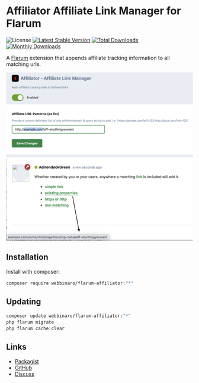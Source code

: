 # Affiliator Affiliate Link Manager for Flarum

![License](https://img.shields.io/github/license/eddiewebb/flarum-affiliator) [![Latest Stable Version](https://img.shields.io/packagist/v/webbinaro/flarum-affiliator.svg)](https://packagist.org/packages/webbinaro/flarum-affiliator) [![Total Downloads](https://img.shields.io/packagist/dt/webbinaro/flarum-affiliator.svg)](https://packagist.org/packages/webbinaro/flarum-affiliator)  [![Monthly Downloads](https://img.shields.io/packagist/dm/webbinaro/flarum-affiliator)](https://packagist.org/packages/webbinaro/flarum-affiliator)

A [Flarum](http://flarum.org) extension that appends affiliate tracking information to all matching urls.

![provide sample URL in settings to define host and affiliate info](https://github.com/eddiewebb/flarum-affiliator/raw/main/assets/settings.png)![replaces matching host, reghardless of url](https://github.com/eddiewebb/flarum-affiliator/raw/main/assets/matching.png)

## Installation

Install with composer:

```sh
composer require webbinaro/flarum-affiliator:"*"
```

## Updating

```sh
composer update webbinaro/flarum-affiliator:"*"
php flarum migrate
php flarum cache:clear
```

## Links

- [Packagist](https://packagist.org/packages/webbinaro/flarum-affiliator)
- [GitHub](https://github.com/webbinaro/flarum-affiliator)
- [Discuss](https://discuss.flarum.org/d/29656-affiliatorer-age-verification-for-flarum-forum)
